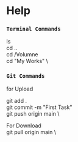 # Help




### `Terminal Commands`

ls \
cd .. \
cd /Volumne \
cd "My Works" \


### `Git Commands`
for Upload

git add . \
git commit -m "First Task" \
git push origin main \

For Download  \
git pull origin main \








